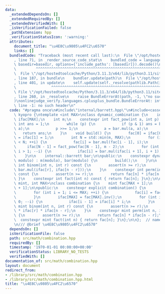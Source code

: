 ```yaml
---
data:
  _extendedDependsOn: []
  _extendedRequiredBy: []
  _extendedVerifiedWith: []
  _isVerificationFailed: false
  _pathExtension: hpp
  _verificationStatusIcon: ':warning:'
  attributes:
    document_title: "\u4E8C\u9805\u4FC2\u6570"
    links: []
  bundledCode: "Traceback (most recent call last):\n  File \"/opt/hostedtoolcache/Python/3.11.3/x64/lib/python3.11/site-packages/onlinejudge_verify/documentation/build.py\"\
    , line 71, in _render_source_code_stat\n    bundled_code = language.bundle(stat.path,\
    \ basedir=basedir, options={'include_paths': [basedir]}).decode()\n          \
    \         ^^^^^^^^^^^^^^^^^^^^^^^^^^^^^^^^^^^^^^^^^^^^^^^^^^^^^^^^^^^^^^^^^^^^^^^^^^^^^^^^^\n\
    \  File \"/opt/hostedtoolcache/Python/3.11.3/x64/lib/python3.11/site-packages/onlinejudge_verify/languages/cplusplus.py\"\
    , line 187, in bundle\n    bundler.update(path)\n  File \"/opt/hostedtoolcache/Python/3.11.3/x64/lib/python3.11/site-packages/onlinejudge_verify/languages/cplusplus_bundle.py\"\
    , line 401, in update\n    self.update(self._resolve(pathlib.Path(included), included_from=path))\n\
    \                ^^^^^^^^^^^^^^^^^^^^^^^^^^^^^^^^^^^^^^^^^^^^^^^^^^^^^^^^^\n \
    \ File \"/opt/hostedtoolcache/Python/3.11.3/x64/lib/python3.11/site-packages/onlinejudge_verify/languages/cplusplus_bundle.py\"\
    , line 260, in _resolve\n    raise BundleErrorAt(path, -1, \"no such header\"\
    )\nonlinejudge_verify.languages.cplusplus_bundle.BundleErrorAt: internal/barrett.hpp:\
    \ line -1: no such header\n"
  code: "#pragma once\n#include\"internal/barrett.hpp\"\n#include<cassert>\nnamespace\
    \ kyopro {\ntemplate <int MAX>\nclass dynamic_combination {\n    int fac[MAX],\
    \ ifac[MAX];\n    int m;\n    constexpr int fact_pow(int a, int p) {\n       \
    \ int ans = 1;\n        while (p) {\n            if (p & 1) ans = bar.mul(ans,\
    \ a);\n            p >>= 1;\n            a = bar.mul(a, a);\n        }\n     \
    \   return ans;\n    }\n    void build() {\n        fac[0] = ifac[0] = fac[1]\
    \ = ifac[1] = 1;\n        int N = std::min(m, MAX);\n        for (int i = 2; i\
    \ < N; ++i) {\n            fac[i] = bar.mul(fac[i - 1], i);\n        }\n\n   \
    \     ifac[N - 1] = fact_pow(fac[N - 1], m - 2);\n        for (int i = N - 2;\
    \ i > 1; --i) {\n            ifac[i] = bar.mul(ifac[i + 1], i + 1);\n        }\n\
    \    }\n\n    internal::barrett bar;\n\npublic:\n    constexpr dynamic_combination(int\
    \ modulo) : m(modulo), bar(modulo) {\n        build();\n    }\n\n    constexpr\
    \ int binom(int n, int r) const {\n        assert(n >= r);\n        return bar.mul(fac[n],\
    \ bar.mul(ifac[r], ifac[n - r]));\n    }\n    constexpr int perm(int n, int r)\
    \ const {\n        assert(n >= r);\n        return fac[n] * ifac[n - r];\n   \
    \ }\n    constexpr int fact(int n) const { return fac[n]; }\n};\n\ntemplate <typename\
    \ mint, int MAX>\nclass combination {\n    mint fac[MAX + 1];\n    mint ifac[MAX\
    \ + 1];\n\npublic:\n    constexpr explicit combination() {\n        fac[0] = 1;\n\
    \        for (int i = 1; i <= MAX; ++i) {\n            fac[i] = fac[i - 1] * i;\n\
    \        }\n        ifac[MAX] = fac[MAX].inv();\n        for (int i = MAX; i >\
    \ 0; --i) {\n            ifac[i - 1] = ifac[i] * i;\n        }\n    }\n\n    constexpr\
    \ mint binom(int n, int r) const {\n        assert(n >= r);\n        return fac[n]\
    \ * ifac[r] * ifac[n - r];\n    }\n    constexpr mint perm(int n, int r) const\
    \ {\n        assert(n >= r);\n        return fac[n] * ifac[n - r];\n    }\n  \
    \  constexpr mint fact(int n) { return fac[n]; }\n};\n\n};  // namespace kyopro\n\
    \n/// @brief \u4E8C\u9805\u4FC2\u6570"
  dependsOn: []
  isVerificationFile: false
  path: src/math/combination.hpp
  requiredBy: []
  timestamp: '1970-01-01 00:00:00+00:00'
  verificationStatus: LIBRARY_NO_TESTS
  verifiedWith: []
documentation_of: src/math/combination.hpp
layout: document
redirect_from:
- /library/src/math/combination.hpp
- /library/src/math/combination.hpp.html
title: "\u4E8C\u9805\u4FC2\u6570"
---
```

